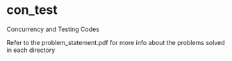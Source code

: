 # con_test
Concurrency and Testing Codes

Refer to the problem_statement.pdf for more info about the problems solved in each directory
